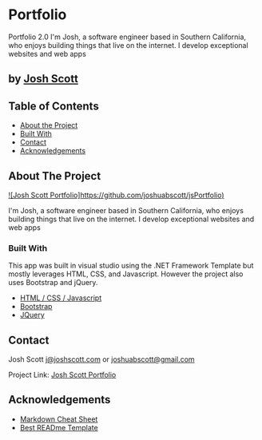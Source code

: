 # Portfolio
 Portfolio 2.0
 I'm Josh, a software engineer based in Southern California, who enjoys building things that live on the internet. I develop exceptional websites and web apps
## by [Josh Scott](https://josh-scott-portfolio.netlify.app/)

<!-- TABLE OF CONTENTS -->
## Table of Contents

* [About the Project](#about-the-project)
* [Built With](#built-with)
* [Contact](#contact)
* [Acknowledgements](#acknowledgements)

## About The Project

<!-- Hero Image -->
[![Josh Scott Portfolio]https://github.com/joshuabscott/jsPortfolio)](https://josh-scott-portfolio.netlify.app/)

I'm Josh, a software engineer based in Southern California, who enjoys building things that live on the internet. I develop exceptional websites and web apps

### Built With

This app was built in visual studio using the .NET Framework Template but mostly leverages HTML, CSS, and Javascript. However the project also uses Bootstrap and jQuery.

* [HTML](https://www.w3schools.com/html/)[ / CSS](https://www.w3schools.com/css/)[ / Javascript](https://www.w3schools.com/js/DEFAULT.asp)
* [Bootstrap](https://getbootstrap.com)
* [JQuery](https://jquery.com)


<!-- CONTACT -->
## Contact
Josh Scott
j@joshscott.com
or
joshuabscott@gmail.com

Project Link: [Josh Scott Portfolio](https://josh-scott-portfolio.netlify.app/)

<!-- ACKNOWLEDGEMENTS -->
## Acknowledgements
* [Markdown Cheat Sheet](https://www.markdownguide.org/cheat-sheet/)
* [Best READme Template](https://github.com/othneildrew/Best-README-Template)
